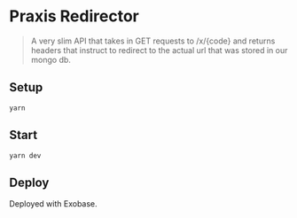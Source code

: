 # Praxis Redirector

> A very slim API that takes in GET requests to /x/{code} and
> returns headers that instruct to redirect to the actual url
> that was stored in our mongo db.

## Setup
`yarn`

## Start
`yarn dev`

## Deploy
Deployed with Exobase.